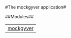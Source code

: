 

#The mockgyver application#


##Modules##


<table width="100%" border="0" summary="list of modules">
<tr><td><a href="mockgyver.md" class="module">mockgyver</a></td></tr></table>


